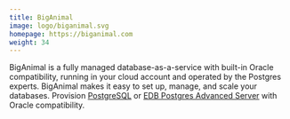 ```yaml
---
title: BigAnimal
image: logo/biganimal.svg
homepage: https://biganimal.com
weight: 34
---
```


BigAnimal is a fully managed database-as-a-service with built-in Oracle
compatibility, running in your cloud account and operated by the Postgres
experts. BigAnimal makes it easy to set up, manage, and scale your databases.
Provision [PostgreSQL](https://www.enterprisedb.com/docs/supported-open-source/postgresql/)
or [EDB Postgres Advanced Server](https://www.enterprisedb.com/docs/epas/latest/)
with Oracle compatibility.

